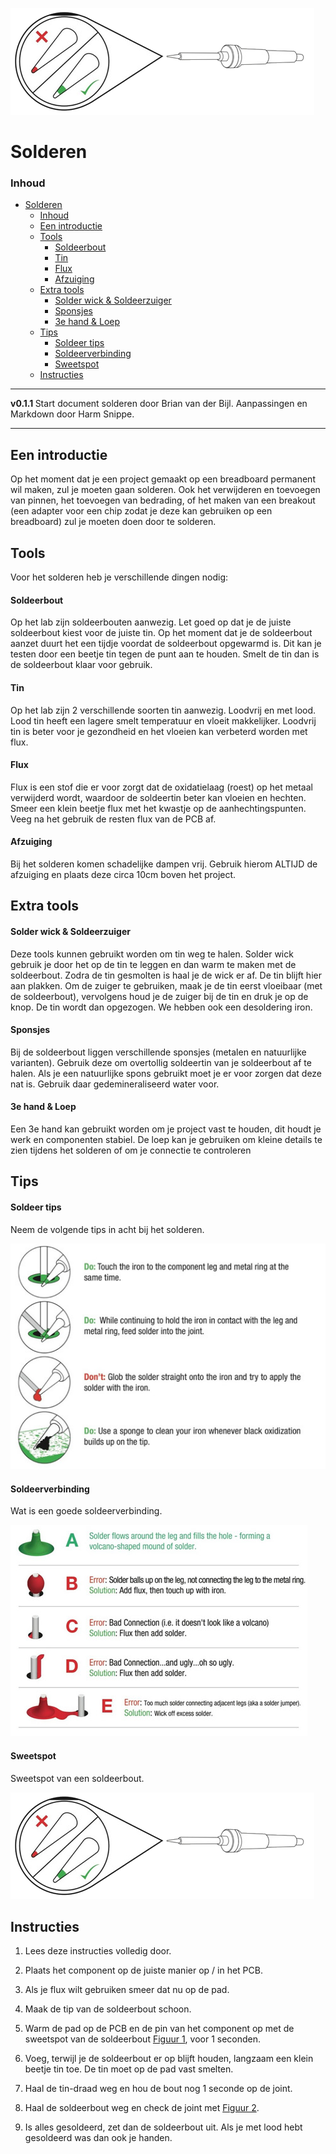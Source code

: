 ![logo](img/iron_hotspot.png) [](logo-id)

# Solderen[](title-id)

### Inhoud[](toc-id)

- [Solderen](#solderen)
    - [Inhoud](#inhoud)
  - [Een introductie](#een-introductie)
  - [Tools](#tools)
      - [Soldeerbout](#soldeerbout)
      - [Tin](#tin)
      - [Flux](#flux)
      - [Afzuiging](#afzuiging)
  - [Extra tools](#extra-tools)
      - [Solder wick \& Soldeerzuiger](#solder-wick--soldeerzuiger)
      - [Sponsjes](#sponsjes)
      - [3e hand \& Loep](#3e-hand--loep)
  - [Tips](#tips)
      - [Soldeer tips](#soldeer-tips)
      - [Soldeerverbinding](#soldeerverbinding)
      - [Sweetspot](#sweetspot)
  - [Instructies](#instructies)

---

**v0.1.1 [](version-id)** Start document solderen door Brian van der Bijl[](author-id). Aanpassingen en Markdown door Harm Snippe[](author-id).

---

## Een introductie

Op het moment dat je een project gemaakt op een breadboard permanent wil maken,
zul je moeten gaan solderen. Ook het verwijderen en toevoegen van
pinnen, het toevoegen van bedrading, of het maken van een breakout (een
adapter voor een chip zodat je deze kan gebruiken op een breadboard) zul
je moeten doen door te solderen.

## Tools

Voor het solderen heb je verschillende dingen nodig:

#### Soldeerbout

Op het lab zijn soldeerbouten aanwezig. Let goed op dat je
de juiste soldeerbout kiest voor de juiste tin. Op het moment dat je
de soldeerbout aanzet duurt het een tijdje voordat de soldeerbout opgewarmd is.
Dit kan je testen door een beetje tin tegen de punt aan te houden. Smelt
de tin dan is de soldeerbout klaar voor gebruik.

#### Tin

Op het lab zijn 2 verschillende soorten tin aanwezig. Loodvrij en met
lood. Lood tin heeft een lagere smelt temperatuur en vloeit makkelijker.
Loodvrij tin is beter voor je gezondheid en het vloeien kan verbeterd
worden met flux.

#### Flux

Flux is een stof die er voor zorgt dat de oxidatielaag (roest) op het
metaal verwijderd wordt, waardoor de soldeertin beter kan vloeien en
hechten. Smeer een klein beetje flux met het kwastje op de
aanhechtingspunten. Veeg na het gebruik de resten flux van de PCB af.

#### Afzuiging

Bij het solderen komen schadelijke dampen vrij. Gebruik hierom ALTIJD de
afzuiging en plaats deze circa 10cm boven het project.

## Extra tools

#### Solder wick & Soldeerzuiger

Deze tools kunnen gebruikt worden om tin weg te halen. Solder wick
gebruik je door het op de tin te leggen en dan warm te maken met de
soldeerbout. Zodra de tin gesmolten is haal je de wick er af. De tin
blijft hier aan plakken. Om de zuiger te gebruiken, maak je de tin eerst
vloeibaar (met de soldeerbout), vervolgens houd je de zuiger bij de tin
en druk je op de knop. De tin wordt dan opgezogen. We hebben ook een desoldering iron.

#### Sponsjes

Bij de soldeerbout liggen verschillende sponsjes (metalen en natuurlijke
varianten). Gebruik deze om overtollig soldeertin van je soldeerbout af
te halen. Als je een natuurlijke spons gebruikt moet je er voor zorgen
dat deze nat is. Gebruik daar gedemineraliseerd water voor.

#### 3e hand & Loep

Een 3e hand kan gebruikt worden om je project vast te houden, dit houdt
je werk en componenten stabiel. De loep kan je gebruiken om kleine
details te zien tijdens het solderen of om je connectie te controleren

## Tips

#### Soldeer tips 

Neem de volgende tips in acht bij het solderen.

![Figuur 1](img/dosanddonts.png)

#### Soldeerverbinding 

Wat is een goede soldeerverbinding.

![Figuur 2](img/correct_joint.png)

#### Sweetspot 

Sweetspot van een soldeerbout.

![Figuur 3](img/iron_hotspot.png)

## Instructies

1.  Lees deze instructies volledig door.

2.  Plaats het component op de juiste manier op / in het PCB.

3.  Als je flux wilt gebruiken smeer dat nu op de pad.

4.  Maak de tip van de soldeerbout schoon.

5.  Warm de pad op de PCB en de pin van het component op met de
    sweetspot van de soldeerbout [Figuur 1](#soldeer-tips), voor 1 seconden.

6.  Voeg, terwijl je de soldeerbout er op blijft houden, langzaam een
    klein beetje tin toe. De tin moet op de pad vast smelten.

7.  Haal de tin-draad weg en hou de bout nog 1 seconde op de joint.

8.  Haal de soldeerbout weg en check de joint met [Figuur 2](#soldeerverbinding).

9.  Is alles gesoldeerd, zet dan de soldeerbout uit. Als je met lood
    hebt gesoldeerd was dan ook je handen.
